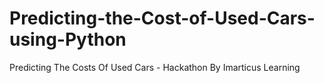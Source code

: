 # Predicting-the-Cost-of-Used-Cars-using-Python
Predicting The Costs Of Used Cars - Hackathon By Imarticus Learning
